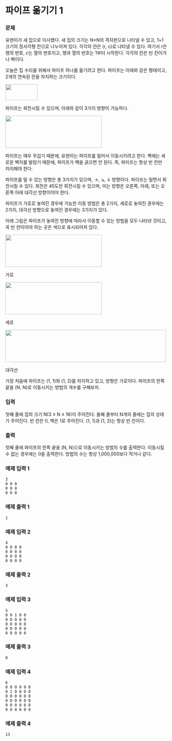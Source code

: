 # 파이프 옮기기 1 
### 문제 

유현이가 새 집으로 이사했다. 새 집의 크기는 N×N의 격자판으로 나타낼 수 있고, 1×1크기의 정사각형 칸으로 나누어져 있다. 각각의 칸은 (r, c)로 나타낼 수 있다. 여기서 r은 행의 번호, c는 열의 번호이고, 행과 열의 번호는 1부터 시작한다. 각각의 칸은 빈 칸이거나 벽이다.

오늘은 집 수리를 위해서 파이프 하나를 옮기려고 한다. 파이프는 아래와 같은 형태이고, 2개의 연속된 칸을 차지하는 크기이다.

<img src="https://upload.acmicpc.net/3ceac594-87df-487d-9152-c532f7136e1e/-/preview/"  width="100" height="50"/>

파이프는 회전시킬 수 있으며, 아래와 같이 3가지 방향이 가능하다.

<img src="https://upload.acmicpc.net/b29efafa-dbae-4522-809c-76d5c184a231/-/preview/"  width="300" height="100"/>


파이프는 매우 무겁기 때문에, 유현이는 파이프를 밀어서 이동시키려고 한다. 벽에는 새로운 벽지를 발랐기 때문에, 파이프가 벽을 긁으면 안 된다. 즉, 파이프는 항상 빈 칸만 차지해야 한다.

파이프를 밀 수 있는 방향은 총 3가지가 있으며, →, ↘, ↓ 방향이다. 파이프는 밀면서 회전시킬 수 있다. 회전은 45도만 회전시킬 수 있으며, 미는 방향은 오른쪽, 아래, 또는 오른쪽 아래 대각선 방향이어야 한다.

파이프가 가로로 놓여진 경우에 가능한 이동 방법은 총 2가지, 세로로 놓여진 경우에는 2가지, 대각선 방향으로 놓여진 경우에는 3가지가 있다.

아래 그림은 파이프가 놓여진 방향에 따라서 이동할 수 있는 방법을 모두 나타낸 것이고, 꼭 빈 칸이어야 하는 곳은 색으로 표시되어져 있다.

<img src="https://upload.acmicpc.net/0f445b26-4e5b-4169-8a1a-89c9e115907e/-/preview/"  width="300" height="100"/>

가로

<img src="https://upload.acmicpc.net/045d071f-0ea2-4ab5-a8db-61c215e7e7b7/-/preview/"  width="300" height="100"/>

세로

<img src="https://upload.acmicpc.net/ace5e982-6a52-4982-b51d-6c33c6b742bf/-/preview/"  width="500" height="100"/>

대각선

가장 처음에 파이프는 (1, 1)와 (1, 2)를 차지하고 있고, 방향은 가로이다. 파이프의 한쪽 끝을 (N, N)로 이동시키는 방법의 개수를 구해보자.

### 입력

첫째 줄에 집의 크기 N(3 ≤ N ≤ 16)이 주어진다. 둘째 줄부터 N개의 줄에는 집의 상태가 주어진다. 빈 칸은 0, 벽은 1로 주어진다. (1, 1)과 (1, 2)는 항상 빈 칸이다.

### 출력

첫째 줄에 파이프의 한쪽 끝을 (N, N)으로 이동시키는 방법의 수를 출력한다. 이동시킬 수 없는 경우에는 0을 출력한다. 방법의 수는 항상 1,000,000보다 작거나 같다.

### 예제 입력 1

~~~
3
0 0 0
0 0 0
0 0 0
~~~

### 예제 출력 1

~~~
1
~~~

### 예제 입력 2

~~~
4
0 0 0 0
0 0 0 0
0 0 0 0
0 0 0 0
~~~

### 예제 출력 2

~~~
3
~~~

### 예제 입력 3

~~~
5
0 0 1 0 0
0 0 0 0 0
0 0 0 0 0
0 0 0 0 0
0 0 0 0 0
~~~

### 예제 출력 3

~~~
0
~~~

### 예제 입력 4

~~~
6
0 0 0 0 0 0
0 1 0 0 0 0
0 0 0 0 0 0
0 0 0 0 0 0
0 0 0 0 0 0
0 0 0 0 0 0
~~~

### 예제 출력 4

~~~
13
~~~

